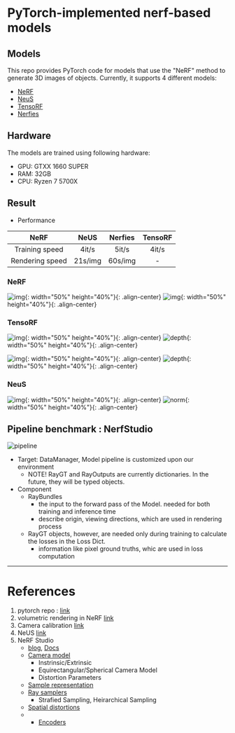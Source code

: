 # PyTorch-implemented nerf-based models

## Models
This repo provides PyTorch code for models that use the "NeRF" method to generate 3D images of objects. Currently, it supports 4 different models:

- [NeRF](https://arxiv.org/abs/2003.08934)
- [NeuS](https://arxiv.org/abs/2106.10689)
- [TensoRF](https://arxiv.org/abs/2203.09517)
- [Nerfies](https://arxiv.org/abs/2011.12948)

## Hardware

The models are trained using following hardware:

- GPU: GTXX 1660 SUPER
- RAM: 32GB
- CPU: Ryzen 7 5700X

## Result

- Performance

| NeRF | NeUS | Nerfies | TensoRF |
|:---:|:---:|:---:|:---:|
|Training speed|4it/s|5it/s|4it/s|-|
|Rendering speed|21s/img|60s/img|-|-|

### NeRF
![img](./assets/readme/nerf_fern.png){: width="50%" height="40%"}{: .align-center}
![img](./assets/readme/nerf_lego.png){: width="50%" height="40%"}{: .align-center}

### TensoRF
![img](./assets/readme/tensorf_lego.gif){: width="50%" height="40%"}{: .align-center}
![depth](./assets/readme/tensorf_lego_depth.gif){: width="50%" height="40%"}{: .align-center}

![img](./assets/readme/tensorf_wineholder.gif){: width="50%" height="40%"}{: .align-center}
![depth](./assets/readme/tensorf_wineholder_depth.gif){: width="50%" height="40%"}{: .align-center}


### NeuS
![img](./assets/readme/neus_thin_structure.png){: width="50%" height="40%"}{: .align-center}
![norm](./assets/readme/neus_thin_structure_norm.png){: width="50%" height="40%"}{: .align-center}



## Pipeline benchmark : NerfStudio
![pipeline](./assets/nerfstudio_pipeline.JPG)
- Target: DataManager, Model pipeline is customized upon our environment
    - NOTE! RayGT and RayOutputs are currently dictionaries. In the future, they will be typed objects.
- Component
    - RayBundles
        - the input to the forward pass of the Model. needed for both training and inference time
        - describe origin, viewing directions, which are used in rendering process
    - RayGT objects, however, are needed only during training to calculate the losses in the Loss Dict.
        - information like pixel ground truths, whic are used in loss computation

---
# References
1. pytorch repo : [link](https://github.com/yenchenlin/nerf-pytorch/tree/1f064835d2cca26e4df2d7d130daa39a8cee1795)
2. volumetric rendering in NeRF [link](https://keras.io/examples/vision/nerf/)
3. Camera calibration [link](https://www.mathworks.com/help/vision/ug/camera-calibration.html)
4. NeUS [link](https://github.com/Totoro97/NeuS/tree/6f96f96005d72a7a358379d2b576c496a1ab68dd)
5. NeRF Studio
    - [blog](https://xoft.tistory.com/26), [Docs](https://docs.nerf.studio/en/latest/index.html)
    - [Camera model](https://docs.nerf.studio/en/latest/nerfology/model_components/visualize_cameras.html)
        - Instrinsic/Extrinsic
        - Equirectangular/Spherical Camera Model
        - Distortion Parameters
    - [Sample representation](https://docs.nerf.studio/en/latest/nerfology/model_components/visualize_samples.html)
    - [Ray samplers](https://docs.nerf.studio/en/latest/nerfology/model_components/visualize_samplers.html)
        - Strafied Sampling, Heirarchical Sampling 
    - [Spatial distortions](https://docs.nerf.studio/en/latest/nerfology/model_components/visualize_spatial_distortions.html)
    - - [Encoders](https://docs.nerf.studio/en/latest/nerfology/model_components/visualize_encoders.html)
